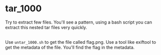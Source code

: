 # tar_1000

Try to extract few files. You'll see a pattern, using a bash script you can extract this nested tar files very quickly.<br><br>

Use `untar_1000.sh` to get the file called flag.png. Use a tool like exiftool to get the metadata of the file. You'll find the flag in the metadata.
